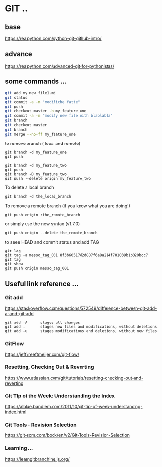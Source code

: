 # GIT ..

## base
https://realpython.com/python-git-github-intro/

## advance
https://realpython.com/advanced-git-for-pythonistas/


## some commands …

```bash
git add my_new_file1.md
git status
git commit -a -m "modifiche fatte"
git push
git checkout master -b my_feature_one
git commit -a -m "modify new file with blablabla"
git branch
git checkout master
git branch
git merge --no-ff my_feature_one
```
to remove branch ( local and remote)

```
git branch -d my_feature_one
git push

git branch -d my_feature_two
git push
git branch -D my_feature_two
git push --delete origin my_feature_two
```

To delete a local branch
```
git branch -d the_local_branch
```

To remove a remote branch (if you know what you are doing!)
```
git push origin :the_remote_branch
```

or simply use the new syntax (v1.7.0)
```
git push origin --delete the_remote_branch
```

to seee HEAD and commit status and add TAG

```
git log
git tag -a messo_tag_001 8f3b60517d2d887f6a8a214f701039b1b320bcc7
git tag
git show
git push origin messo_tag_001
```

## Useful link reference ...

### Git add 
https://stackoverflow.com/questions/572549/difference-between-git-add-a-and-git-add

```
git add -A 	    stages all changes
git add . 		stages new files and modifications, without deletions
git add -u 	    stages modifications and deletions, without new files 
```

### GitFlow
https://jeffkreeftmeijer.com/git-flow/

### Resetting, Checking Out & Reverting
https://www.atlassian.com/git/tutorials/resetting-checking-out-and-reverting

### Git Tip of the Week: Understanding the Index
https://alblue.bandlem.com/2011/10/git-tip-of-week-understanding-index.html

### Git Tools - Revision Selection
https://git-scm.com/book/en/v2/Git-Tools-Revision-Selection

### Learning ...
https://learngitbranching.js.org/





